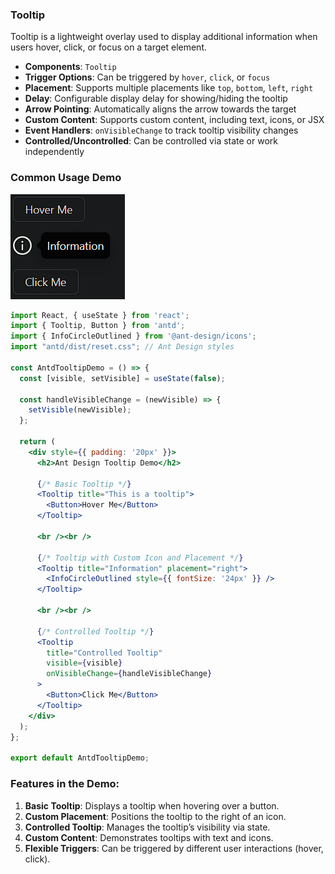 ### Tooltip

Tooltip is a lightweight overlay used to display additional information when users hover, click, or focus on a target element.

- **Components**: `Tooltip`
- **Trigger Options**: Can be triggered by `hover`, `click`, or `focus`
- **Placement**: Supports multiple placements like `top`, `bottom`, `left`, `right`
- **Delay**: Configurable display delay for showing/hiding the tooltip
- **Arrow Pointing**: Automatically aligns the arrow towards the target
- **Custom Content**: Supports custom content, including text, icons, or JSX
- **Event Handlers**: `onVisibleChange` to track tooltip visibility changes
- **Controlled/Uncontrolled**: Can be controlled via state or work independently

### Common Usage Demo

![image-20241121051446981](assets/image-20241121051446981.png)

```jsx
import React, { useState } from 'react';
import { Tooltip, Button } from 'antd';
import { InfoCircleOutlined } from '@ant-design/icons';
import "antd/dist/reset.css"; // Ant Design styles

const AntdTooltipDemo = () => {
  const [visible, setVisible] = useState(false);

  const handleVisibleChange = (newVisible) => {
    setVisible(newVisible);
  };

  return (
    <div style={{ padding: '20px' }}>
      <h2>Ant Design Tooltip Demo</h2>

      {/* Basic Tooltip */}
      <Tooltip title="This is a tooltip">
        <Button>Hover Me</Button>
      </Tooltip>

      <br /><br />

      {/* Tooltip with Custom Icon and Placement */}
      <Tooltip title="Information" placement="right">
        <InfoCircleOutlined style={{ fontSize: '24px' }} />
      </Tooltip>

      <br /><br />

      {/* Controlled Tooltip */}
      <Tooltip
        title="Controlled Tooltip"
        visible={visible}
        onVisibleChange={handleVisibleChange}
      >
        <Button>Click Me</Button>
      </Tooltip>
    </div>
  );
};

export default AntdTooltipDemo;
```

### Features in the Demo:
1. **Basic Tooltip**: Displays a tooltip when hovering over a button.
2. **Custom Placement**: Positions the tooltip to the right of an icon.
3. **Controlled Tooltip**: Manages the tooltip’s visibility via state.
4. **Custom Content**: Demonstrates tooltips with text and icons.
5. **Flexible Triggers**: Can be triggered by different user interactions (hover, click).